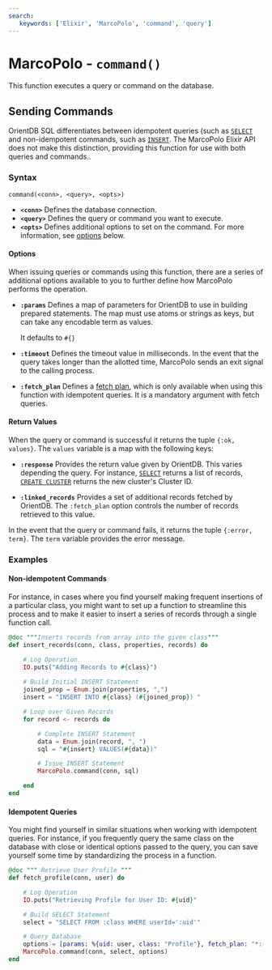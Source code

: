 ```yaml
---
search:
   keywords: ['Elixir', 'MarcoPolo', 'command', 'query']
---
```


# MarcoPolo - `command()`

This function executes a query or command on the database.

## Sending Commands

OrientDB SQL differentiates between idempotent queries (such as [`SELECT`](SQL-Query.md) and non-idempotent commands, such as [`INSERT`](SQL-Insert.md).  The MarcoPolo Elixir API does not make this distinction, providing this function for use with both queries and commands..

### Syntax

```
command(<conn>, <query>, <opts>)
```

- **`<conn>`** Defines the database connection.
- **`<query>`** Defines the query or command you want to execute.
- **`<opts>`** Defines additional options to set on the command.  For more information, see [options](#options) below.


#### Options

When issuing queries or commands using this function, there are a series of additional options available to you to further define how MarcoPolo performs the operation.

- **`:params`** Defines a map of parameters for OrientDB to use in building prepared statements.  The map must use atoms or strings as keys, but can take any encodable term as values.

  It defaults to `#{}`

- **`:timeout`** Defines the timeout value in milliseconds.  In the event that the query takes longer than the allotted time, MarcoPolo sends an exit signal to the calling process.

- **`:fetch_plan`** Defines a [fetch plan](Fetching-Strategies.md), which is only available when using this function with idempotent queries.  It is a mandatory argument with fetch queries.


#### Return Values

When the query or command is successful it returns the tuple `{:ok, values}`.  The `values` variable is a map with the following keys:

- **`:response`** Provides the return value given by OrientDB.  This varies depending the query.  For instance, [`SELECT`](SQL-Query.md) returns a list of records, [`CREATE CLUSTER`](SQL-Create-Cluster.md) returns the new cluster's Cluster ID.

- **`:linked_records`** Provides a set of additional records fetched by OrientDB.  The `:fetch_plan` option controls the number of records retrieved to this value. 

In the event that the query or command fails, it returns the tuple `{:error, term}`.  The `term` variable provides the error message.

### Examples


#### Non-idempotent Commands

For instance, in cases where you find yourself making frequent insertions of a particular class, you might want to set up a function to streamline this process and to make it easier to insert a series of records through a single function call.

```elixir
@doc """Inserts records from array into the given class"""
def insert_records(conn, class, properties, records) do

	# Log Operation
	IO.puts("Adding Records to #{class}")
	
	# Build Initial INSERT Statement
	joined_prop = Enum.join(properties, ",")
	insert = "INSERT INTO #{class} (#{joined_prop}) "

	# Loop over Given Records
	for record <- records do

		# Complete INSERT Statement
		data = Enum.join(record, ", ")
		sql = "#{insert} VALUES(#{data})"

		# Issue INSERT Statement
		MarcoPolo.command(conn, sql)

	end
end
```

#### Idempotent Queries 

You might find yourself in similar situations when working with idempotent queries.  For instance, if you frequently query the same class on the database with close or identical options passed to the query, you can save yourself some time by standardizing the process in a function.

```elixir
@doc """ Retrieve User Profile """
def fetch_profile(conn, user) do

	# Log Operation
	IO.puts("Retrieving Profile for User ID: #{uid}"

	# Build SELECT Statement
	select = "SELECT FROM :class WHERE userId=':uid'"

	# Query Database
	options = [params: %{uid: user, class: "Profile"}, fetch_plan: "*:-1"]
	MarcoPolo.command(conn, select, options)
end
```





